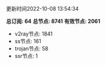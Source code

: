 更新时间2022-10-08 13:54:34

**总订阅: 64**
**总节点: 8741**
**有效节点: 2061**
- v2ray节点: 1841
- ss节点: 161
- trojan节点: 58
- ssr节点: 1

